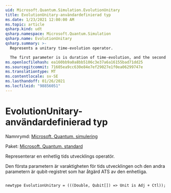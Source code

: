 ```yaml
---
uid: Microsoft.Quantum.Simulation.EvolutionUnitary
title: EvolutionUnitary-användardefinierad typ
ms.date: 1/23/2021 12:00:00 AM
ms.topic: article
qsharp.kind: udt
qsharp.namespace: Microsoft.Quantum.Simulation
qsharp.name: EvolutionUnitary
qsharp.summary: >-
  Represents a unitary time-evolution operator.

  The first parameter is is duration of time-evolution, and the second parameter is the qubit register acted upon by the unitary.
ms.openlocfilehash: ea160bb9a0a8bb5106c3e37a6a16155bad71dd25
ms.sourcegitcommit: 71605ea9cc630e84e7ef29027e1f0ea06299747e
ms.translationtype: MT
ms.contentlocale: sv-SE
ms.lasthandoff: 01/26/2021
ms.locfileid: "98856051"
---
```

# <a name="evolutionunitary-user-defined-type"></a>EvolutionUnitary-användardefinierad typ

Namnrymd: [Microsoft. Quantum. simulering](xref:Microsoft.Quantum.Simulation)

Paket: [Microsoft. Quantum. standard](https://nuget.org/packages/Microsoft.Quantum.Standard)


Representerar en enhetlig tids utvecklings operatör.

Den första parametern är varaktigheten för tids utvecklingen och den andra parametern är qubit-registret som har åtgärd ATS av den enhetliga.

```qsharp

newtype EvolutionUnitary = (((Double, Qubit[]) => Unit is Adj + Ctl));
```

